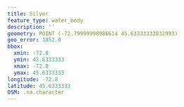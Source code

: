 ```yaml
---
title: Silver
feature_type: water_body
description: ''
geometry: POINT (-72.79999998986614 45.63333332832993)
geo_error: 1852.0
bbox:
  xmin: -72.8
  ymin: 45.6333333
  xmax: -72.8
  ymax: 45.6333333
longitude: -72.8
latitude: 45.6333333
OSM: .na.character
---
```

